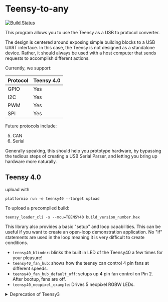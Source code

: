 # Teensy-to-any

[![Build Status](https://travis-ci.org/ramonaoptics/teensy-to-any.svg?branch=master)](https://travis-ci.org/ramonaoptics/teensy-to-any)

This program allows you to use the Teensy as a USB to protocol converter.

The design is centered around exposing simple building blocks to a USB UART interface.
In this case, the Teensy is not designed as a standalone device. Rather, it should always be used with
a host computer that sends requests to accomplish different actions.

Currently, we support:


| Protocol | Teensy 4.0 |
|:---------|:-----------|
| GPIO     | Yes        |
| I2C      | Yes        |
| PWM      | Yes        |
| SPI      | Yes        |

Future protocols include:

5. CAN
6. Serial

Generally speaking, this should help you prototype hardware, by bypassing the tedious steps of creating a USB Serial Parser, and letting you bring up hardware more naturally.

## Teensy 4.0

upload with

```
platformio run -e teensy40 --target upload
```

To upload a precompiled build:
```
teensy_loader_cli -s --mcu=TEENSY40 build_version_number.hex
```

This library also provides a basic "setup" and loop capabilities. This can be
useful if you want to create an open-loop demonstration application. No "if"
statements are used in the loop meaning it is very difficult to create
conditions.

* `teensy40_blinder`: blinks the built in LED of the Teensy40 a few times for your pleasure!
* `teensy40_fan_hub`: shows how the teensy can control 4 pin fans at different speeds.
* `teensy40_fan_hub_default_off`: setups up 4 pin fan control on Pin 2. After bootup, fans are off.
* `teensy40_neopixel_example`: Drives 5 neopixel RGBW LEDs.


<details><summary>Deprecation of Teensy3</summary>

## Teensy 3.2

| Protocol | Teensy 3.2 |
|:---------|:-----------|
| GPIO     | Yes        |
| I2C      | Yes        |
| PWM      | Yes        |
| SPI      | Yes        |

upload with

```
platformio run -e teensy32 --target upload
```

To upload a precompiled build:
```
teensy_loader_cli -s --mcu=TEENSY31 build_version_number.hex
```

</details>
